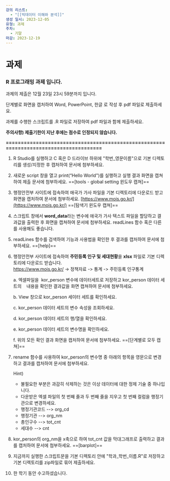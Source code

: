 ```yaml
---
강의 리스트:
  - "[[빅데이터 이해와 분석]]"
생성 일시: 2023-12-05
유형: 과제
주차:
  - 기말
마감: 2023-12-19
---
```

# 과제

### R 프로그래밍 과제 입니다.

과제의 제출은 12월 23일 23시 59분까지 입니다.

단계별로 화면을 캡처하여 Word, PowerPoint, 한글 로 작성 후 pdf 파일로 제출하세요.

과제를 수행한 스크립트를 .R 파일로 저장하여 pdf 파일과 함께 제출하세요.

**주의사항) 제출기한이 지난 후에는 점수로 인정되지 않습니다.**

**=====================================================================================**

1. R Studio를 실행하고 C 혹은 D 드라이브 하위에 "학번_영문이름"으로 기본 디렉토리를 생성/지정한 후 캡처하여 문서에 첨부하세요.
2. 새로운 script 창을 열고 print(“Hello World")를 실행하고 실행 결과 화면을 캡쳐하여 제출 문서에 첨부하세요. ==[tools - global setting 윈도우 캡쳐]==
3. 행정안전부 사이트에 접속하여 애국가 가사 파일을 기본 디렉토리에 다운로드 받고 화면을 캡처하여 문서에 첨부하세요. [https://www.mois.go.kr/](https://www.mois.go.kr/) ==[탐색기 윈도우 캡쳐]==
4. 스크립트 창에서 **word_data**라는 변수에 애국가 가사 텍스트 파일을 할당하고 결과값을 출력한 후 화면을 캡쳐하여 문서에 첨부하세요. readLines 함수 혹은 다른 를 사용해도 좋습니다.
5. readLines 함수를 검색하여 기능과 사용법을 확인한 후 결과를 캡처하여 문서에 첨부하세요. ==[help]==
6. 행정안전부 사이트에 접속하여 **주민등록 인구 및 세대현황**을 **xlsx** 파일로 기본 디렉토리에 다운로드 받습니다.  
    https://www.mois.go.kr/ -> 정책자료 -> 통계 -> 주민등록 인구통계  
    
    a. 엑셀파일을  kor_person 변수에 데이터세트로 저장하고 kor_person 데이터 세트의    내용을 확인한 결과값을 화면 캡쳐하여 문서에 첨부하세요.
    
    b. View 창으로 kor_person 세이터 세트를 확인하세요.
    
    c. kor_person 데이터 세트의 변수 속성을 조회하세요.
    
    d. kor_person 데이터 세트의 행/열을 확인하세요.
    
    e. kor_person 데이터 세트의 변수명을 확인하세요.
    
    f. 위의 모든 확인 결과 화면을 캡처하여 문서에 첨부하세요. ==[단계별로 모두 캡쳐]==
    
7. rename 함수를 사용하여 kor_person의 변수명 중 아래의 항목을 영문으로 변경하고 결과를 캡처하여 문서에 첨부하세요.
    
    Hint)
    
    - 불필요한 부분은 과감히 삭제하는 것은 이상 데이터에 대한 정제 기술 중 하나입니다.
    - 다운받은 엑셀 파일의 첫 번째 줄과 두 번째 줄을 지우고 첫 번째 컬럼을 행정기관으로 변경하세요.
    - 행정기관코드 --> org_cd
    - 행정기관 --> org_nm
    - 총인구수 --> tot_cnt
    - 세대수 --> cnt
8. kor_person의 org_nm을 x축으로 하여 tot_cnt 값을 막대그래프로 출력하고 결과를 캡처하여 문서에 첨부하세요. ==[barplot]==
9. 지금까지 실행한 스크립트문을 기본 디렉토리 안에 "학과_학번_이름.R"로 저장하고 기본 디렉토리를 zip파일로 묶어 제출하세요.
10. 한 학기 동안 수고하셨습니다.